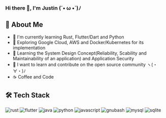 <!--
README.md Profile
Version: 1.1
- Work In Progress for other things to be implemented
-->

### Hi there 👋, I'm Justin (´• ω •`)ﾉ

## 🚀 About Me
* 🌱 I'm currently learning Rust, Flutter/Dart and Python
* 🔭 Exploring Google Cloud, AWS and Docker/Kubernetes for its implementation
* 🔬 Learning the System Design Concept(Reliability, Scability and Maintainability of an application) and Application Security
* 👯 I want to learn and contribute on the open source community ヽ(・∀・)ﾉ
* ☕️ Coffee and Code

## 🛠️ Tech Stack

![rust](https://img.shields.io/badge/Rust-darkred?style=for-the-badge&logo=rust&logoColor=white)
![flutter](https://img.shields.io/badge/Flutter-0c6182?style=for-the-badge&logo=flutter&logoColor=white)
![java](https://img.shields.io/badge/Java-orange?style=for-the-badge&logo=java&logoColor=white)
![python](https://img.shields.io/badge/Python-darkgreen?style=for-the-badge&logo=python&logoColor=white)
![javascript](https://img.shields.io/badge/JavaScript-323330?style=for-the-badge&logo=javascript&logoColor=F7DF1E)
![gnubash](https://img.shields.io/badge/bash-black?style=for-the-badge&logo=gnubash&logoColor=green)
![mysql](https://img.shields.io/badge/mysql-blue?style=for-the-badge&logo=mysql&logoColor=white)
![sqlite](https://img.shields.io/badge/sqlite-darkblue?style=for-the-badge&logo=sqlite&logoColor=white)

